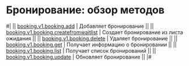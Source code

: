 # Бронирование: обзор методов


#|
|| [booking.v1.booking.add](./booking-v1-booking-add.md) | Добавляет бронирование ||
|| [booking.v1.booking.createfromwaitlist](./booking-v1-booking-createfromwaitlist.md) | Создает бронирование из листа ожидания ||
|| [booking.v1.booking.delete](./booking-v1-booking-delete.md) | Удаляет бронирование ||
|| [booking.v1.booking.get](./booking-v1-booking-get.md) | Получает информацию о бронировании ||
|| [booking.v1.booking.list](./booking-v1-booking-list.md) | Получает список бронирований ||
|| [booking.v1.booking.update](./booking-v1-booking-update.md) | Обновляет бронирование ||
|#
